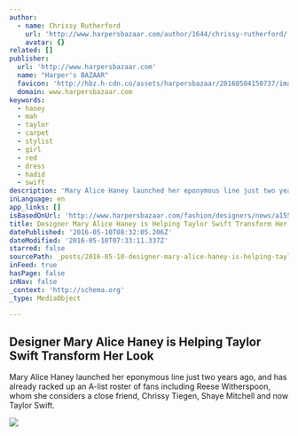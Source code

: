 ```yaml
---
author:
  - name: Chrissy Rutherford
    url: 'http://www.harpersbazaar.com/author/1644/chrissy-rutherford/'
    avatar: {}
related: []
publisher:
  url: 'http://www.harpersbazaar.com'
  name: "Harper's BAZAAR"
  favicon: 'http://hbz.h-cdn.co/assets/harpersbazaar/20160504150737/images/favicon.ico'
  domain: www.harpersbazaar.com
keywords:
  - haney
  - mah
  - taylor
  - carpet
  - stylist
  - girl
  - red
  - dress
  - hadid
  - swift
description: 'Mary Alice Haney launched her eponymous line just two years ago, and has already racked up an A-list roster of fans including Reese Witherspoon, whom she considers a close friend, Chrissy Tiegen, Shaye Mitchell and now Taylor Swift.'
inLanguage: en
app_links: []
isBasedOnUrl: 'http://www.harpersbazaar.com/fashion/designers/news/a15553/mary-alice-haney-designer-taylor-swift/'
title: Designer Mary Alice Haney is Helping Taylor Swift Transform Her Look
datePublished: '2016-05-10T08:32:05.206Z'
dateModified: '2016-05-10T07:33:11.337Z'
starred: false
sourcePath: _posts/2016-05-10-designer-mary-alice-haney-is-helping-taylor-swift-transform.md
inFeed: true
hasPage: false
inNav: false
_context: 'http://schema.org'
_type: MediaObject

---
```

<article style=""><h1>Designer Mary Alice Haney is Helping Taylor Swift Transform Her Look</h1><p>Mary Alice Haney launched her eponymous line just two years ago, and has already racked up an A-list roster of fans including Reese Witherspoon, whom she considers a close friend, Chrissy Tiegen, Shaye Mitchell and now Taylor Swift.</p><img src="http://hbz.h-cdn.co/assets/16/19/1600x800/landscape-1462817470-hbz-taylor-swift-haney.jpg" /></article>